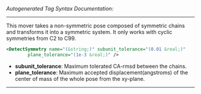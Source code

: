 _Autogenerated Tag Syntax Documentation:_

---
This mover takes a non-symmetric pose composed of symmetric chains and transforms it into a symmetric system. It only works with cyclic symmetries from C2 to C99.

```xml
<DetectSymmetry name="(&string;)" subunit_tolerance="(0.01 &real;)"
        plane_tolerance="(1e-3 &real;)" />
```

-   **subunit_tolerance**: Maximum tolerated CA-rmsd between the chains.
-   **plane_tolerance**: Maximum accepted displacement(angstroms) of the center of mass of the whole pose from the xy-plane.

---
